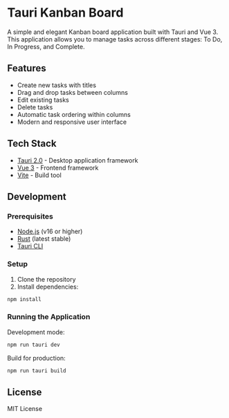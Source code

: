 # Tauri Kanban Board

A simple and elegant Kanban board application built with Tauri and Vue 3. This application allows you to manage tasks across different stages: To Do, In Progress, and Complete.

## Features

- Create new tasks with titles
- Drag and drop tasks between columns
- Edit existing tasks
- Delete tasks
- Automatic task ordering within columns
- Modern and responsive user interface

## Tech Stack

- [Tauri 2.0](https://tauri.app/) - Desktop application framework
- [Vue 3](https://vuejs.org/) - Frontend framework
- [Vite](https://vitejs.dev/) - Build tool

## Development

### Prerequisites

- [Node.js](https://nodejs.org/) (v16 or higher)
- [Rust](https://www.rust-lang.org/) (latest stable)
- [Tauri CLI](https://tauri.app/v1/guides/getting-started/prerequisites)

### Setup

1. Clone the repository
2. Install dependencies:
```bash
npm install
```

### Running the Application

Development mode:
```bash
npm run tauri dev
```

Build for production:
```bash
npm run tauri build
```

## License

MIT License
